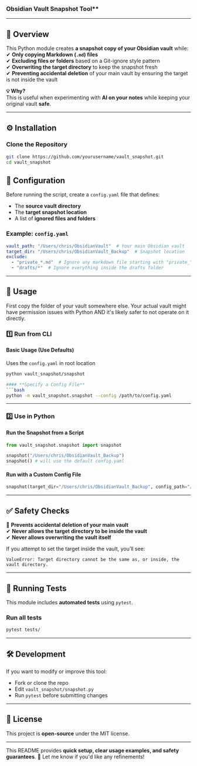 ### Obsidian Vault Snapshot Tool**  

---

## **📌 Overview**  
This Python module creates **a snapshot copy of your Obsidian vault** while:  
✔ **Only copying Markdown (`.md`) files**  
✔ **Excluding files or folders** based on a Git-ignore style pattern  
✔ **Overwriting the target directory** to keep the snapshot fresh  
✔ **Preventing accidental deletion** of your main vault by ensuring the target is not inside the vault  

**💡 Why?**  
This is useful when experimenting with **AI on your notes** while keeping your original vault **safe**.

---

## **⚙️ Installation**
### **Clone the Repository**
```bash
git clone https://github.com/yourusername/vault_snapshot.git
cd vault_snapshot
```

## **📝 Configuration**
Before running the script, create a `config.yaml` file that defines:  
- The **source vault directory**  
- The **target snapshot location**  
- A list of **ignored files and folders**  

### **Example: `config.yaml`**
```yaml
vault_path: "/Users/chris/ObsidianVault"  # Your main Obsidian vault
target_dir: "/Users/chris/ObsidianVault_Backup"  # Snapshot location
exclude:
  - "private_*.md"  # Ignore any markdown file starting with "private_"
  - "drafts/*"  # Ignore everything inside the drafts folder
```

---

## **📌 Usage**

First copy the folder of your vault somewhere else.
Your actual vault might have permission issues with Python
AND it's likely safer to not operate on it directly.

### **1️⃣ Run from CLI**
#### **Basic Usage (Use Defaults)**

Uses the `config.yaml` in root location

```bash
python vault_snapshot/snapshot

#### **Specify a Config File**
```bash
python -m vault_snapshot.snapshot --config /path/to/config.yaml
```

---

### **2️⃣ Use in Python**
#### **Run the Snapshot from a Script**
```python
from vault_snapshot.snapshot import snapshot

snapshot("/Users/chris/ObsidianVault_Backup")
snapshot() # will use the default config.yaml
```

#### **Run with a Custom Config File**
```python
snapshot(target_dir="/Users/chris/ObsidianVault_Backup", config_path="/path/to/my_config.yaml")
```
---

## **✅ Safety Checks**
🛑 **Prevents accidental deletion of your main vault**  
✔ **Never allows the target directory to be inside the vault**  
✔ **Never allows overwriting the vault itself**  

If you attempt to set the target inside the vault, you’ll see:  
```
ValueError: Target directory cannot be the same as, or inside, the vault directory.
```


---

## **🧪 Running Tests**
This module includes **automated tests** using `pytest`.

### **Run all tests**
```bash
pytest tests/
```

---

## **🛠️ Development**
If you want to modify or improve this tool:  
- Fork or clone the repo  
- Edit `vault_snapshot/snapshot.py`  
- Run `pytest` before submitting changes  

---

## **🔗 License**
This project is **open-source** under the MIT license.

---

This README provides **quick setup, clear usage examples, and safety guarantees**. 🚀 Let me know if you'd like any refinements!